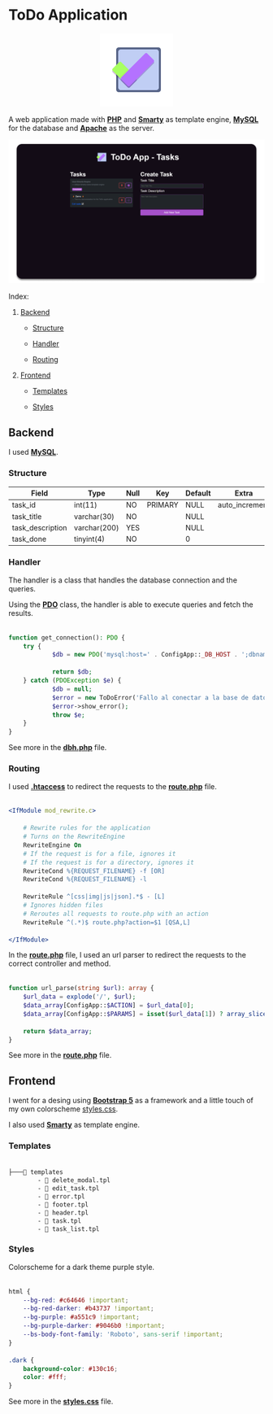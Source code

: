 # ToDo Application

<p align="center">
    <img alt="ToDo App Logo" src="public/images/icons/ToDo_App_icon_144x144.png" width="144" height="144"/>
</p>

A web application made with **[PHP](https://www.php.net/)** and **[Smarty](https://www.smarty.net/)** as template engine, **[MySQL](https://www.mysql.com/)** for the database and **[Apache](https://www.apache.org/)** as the server.

![Presentation Image](screenshots/presentation.png)

Index:

1. [Backend](#backend)

    - [Structure](#db-structure)

    - [Handler](#db-handler)

    - [Routing](#routing)

2. [Frontend](#frontend)

    - [Templates](#frontend-layout)

    - [Styles](#frontend-style)

## Backend

I used **[MySQL](https://www.mysql.com/)**.

### Structure

| **Field**        | **Type**     | **Null**    | **Key**   | **Default**   | **Extra**      |
|------------------|--------------|-------------|-----------|---------------|----------------|
| task_id          | int(11)      | NO          | PRIMARY   | NULL          | auto_increment |
| task_title       | varchar(30)  | NO          |           | NULL          |                |
| task_description | varchar(200) | YES         |           | NULL          |                |
| task_done        | tinyint(4)   | NO          |           | 0             |                |

### Handler

The handler is a class that handles the database connection and the queries.

Using the **[PDO](https://www.php.net/manual/en/class.pdo.php)** class, the handler is able to execute queries and fetch the results.

```php

function get_connection(): PDO {
    try {
            $db = new PDO('mysql:host=' . ConfigApp::_DB_HOST . ';dbname=' . ConfigApp::_DB_NAME, ConfigApp::_DB_USER, ConfigApp::_DB_PASS);

            return $db;
    } catch (PDOException $e) {
            $db = null;
            $error = new ToDoError('Fallo al conectar a la base de datos', 500, $e);
            $error->show_error();
            throw $e;
    }
}

```

See more in the **[dbh.php](public/dbh.php)** file.

### Routing

I used **[.htaccess](public/.htaccess)** to redirect the requests to the **[route.php](public/route.php)** file.

```apache

<IfModule mod_rewrite.c>
    
    # Rewrite rules for the application
    # Turns on the RewriteEngine
    RewriteEngine On
    # If the request is for a file, ignores it
    # If the request is for a directory, ignores it
    RewriteCond %{REQUEST_FILENAME} -f [OR]  
    RewriteCond %{REQUEST_FILENAME} -l

    RewriteRule ^[css|img|js|json].*$ - [L]
    # Ignores hidden files
    # Reroutes all requests to route.php with an action
    RewriteRule ^(.*)$ route.php?action=$1 [QSA,L]

</IfModule>

```

In the **[route.php](public/route.php)** file, I used an url parser to redirect the requests to the correct controller and method.

```php

function url_parse(string $url): array {
    $url_data = explode('/', $url);
    $data_array[ConfigApp::$ACTION] = $url_data[0];
    $data_array[ConfigApp::$PARAMS] = isset($url_data[1]) ? array_slice($url_data, 1) : null;

    return $data_array;
}

```

See more in the **[route.php](public/route.php)** file.

## Frontend

I went for a desing using **[Bootstrap 5](https://getbootstrap.com/)** as a framework and a little touch of my own colorscheme [styles.css](public/css/styles.css).

I also used **[Smarty](https://www.smarty.net/)** as template engine.

### Templates

```tree

├───📂 templates
        - 📝 delete_modal.tpl
        - 📝 edit_task.tpl
        - 📝 error.tpl
        - 📝 footer.tpl
        - 📝 header.tpl
        - 📝 task.tpl
        - 📝 task_list.tpl

```

### Styles

Colorscheme for a dark theme purple style.

```css

html {
    --bg-red: #c64646 !important;
    --bg-red-darker: #b43737 !important;
    --bg-purple: #a551c9 !important;
    --bg-purple-darker: #9046b0 !important;
    --bs-body-font-family: 'Roboto', sans-serif !important;
}

.dark {
    background-color: #130c16;
    color: #fff;
}

```

See more in the **[styles.css](public/css/styles.css)** file.
